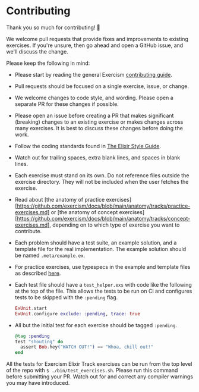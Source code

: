 # Contributing

Thank you so much for contributing! :tada:

We welcome pull requests that provide fixes and improvements to existing
exercises. If you're unsure, then go ahead and open a GitHub issue, and we'll
discuss the change.

Please keep the following in mind:

- Please start by reading the general Exercism [contributing guide](https://github.com/exercism/x-api/blob/master/CONTRIBUTING.md#the-exercise-data).

- Pull requests should be focused on a single exercise, issue, or change.

- We welcome changes to code style, and wording. Please open a separate PR for
  these changes if possible.

- Please open an issue before creating a PR that makes significant (breaking)
  changes to an existing exercise or makes changes across many exercises. It is
  best to discuss these changes before doing the work.

- Follow the coding standards found in
  [The Elixir Style Guide](https://github.com/lexmag/elixir-style-guide).

- Watch out for trailing spaces, extra blank lines, and spaces in blank lines.

- Each exercise must stand on its own. Do not reference files outside the
  exercise directory. They will not be included when the user fetches the
  exercise.

- Read about [the anatomy of practice exercises][https://github.com/exercism/docs/blob/main/anatomy/tracks/practice-exercises.md] or [the anatomy of concept exercises][https://github.com/exercism/docs/blob/main/anatomy/tracks/concept-exercises.md], depending on to which type of exercise you want to contribute.

- Each problem should have a test suite, an example solution, and a template
  file for the real implementation. The example solution should be named
  `.meta/example.ex`.

- For practice exercises, use typespecs in the example and template files as described [here](http://elixir-lang.org/getting-started/typespecs-and-behaviours.html).

- Each test file should have a `test_helper.exs` with code like the following
  at the top of the file. This allows the tests to be run on CI and configures
  tests to be skipped with the `:pending` flag.

    ```elixir
    ExUnit.start
    ExUnit.configure exclude: :pending, trace: true
    ```

- All but the initial test for each exercise should be tagged `:pending`.

    ```elixir
    @tag :pending
    test "shouting" do
      assert Bob.hey("WATCH OUT!") == "Whoa, chill out!"
    end
    ```

All the tests for Exercism Elixir Track exercises can be run from the top level of the repo
with `$ ./bin/test_exercises.sh`. Please run this command before submitting your PR. Watch out
for and correct any compiler warnings you may have introduced.
